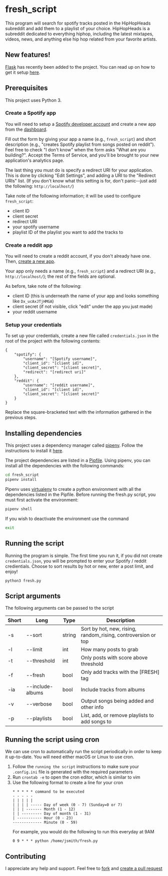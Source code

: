 # fresh_script

This program will search for spotify tracks posted in the HipHopHeads subreddit and add them to a playlist of your choice. HipHopHeads is a subreddit dedicated to everything hiphop, including the latest mixtapes, videos, news, and anything else hip hop related from your favorite artists.

## New features!
[Flask](http://flask.pocoo.org/) has recently been added to the project. You can read up on how to get it setup [here](flask.md).

## Prerequisites

This project uses Python 3.

### Create a Spotify app
You will need to setup a [Spotify developer account][spotify-dev-login] and create a new app from the [dashboard][spotify-app-dashboard].

Fill out the form by giving your app a name (e.g., `fresh_script`) and short description (e.g., "creates Spotify playlist from songs posted on reddit").
Feel free to check "I don't know" when the form asks "What are you building?".
Accept the Terms of Service, and you'll be brought to your new application's analytics page.

The last thing you must do is specify a redirect URI for your application.
This is done by clicking "Edit Settings", and adding a URI to the "Redirect URIs" list.
(If you don't know what this setting is for, don't panic--just add the following: `http://localhost/`)

Take note of the following information; it will be used to configure `fresh_script`:
* client ID
* client secret
* redirect URI
* your spotify username
* playlist ID of the playlist you want to add the tracks to

[spotify-dev-login]: https://developer.spotify.com/dashboard/login
[spotify-app-dashboard]: https://developer.spotify.com/dashboard/applications

### Create a reddit app
You will need to create a reddit account, if you don't already have one. Then, [create a new app][reddit-app-dashboard].

Your app only needs a name (e.g., `fresh_script`) and a redirect URI (e.g., `http://localhost/`); the rest of the fields are optional.

As before, take note of the following:
 * client ID (this is underneath the name of your app and looks something like `Dx_ucAxJTjHMGA`)
 * client secret (if not visible, click "edit" under the app you just made)
 * your reddit username

[reddit-app-dashboard]: https://www.reddit.com/prefs/apps/

### Setup your credentials

To set up your credentials, create a new file called `credentials.json` in the root of the project with the following contents:

```
{
    "spotify": {
        "username": "[Spotify username]",
        "client_id": "[client id]",
        "client_secret": "[client secret]",
        "redirect": "[redirect uri]"
    },
    "reddit": {
        "username": "[reddit username]",
        "client_id": "[client id]",
        "client_secret": "[client secret]"
    }
}
```
 
Replace the square-bracketed text with the information gathered in the previous steps.

## Installing dependencies
This project uses a dependency manager called [pipenv](https://pipenv.readthedocs.io). Follow the instructions to install it [here](https://pipenv.readthedocs.io/en/latest/install/#installing-pipenv).

The project dependencies are listed in a [Pipfile](https://github.com/pypa/pipfile). Using pipenv, you can install all the dependencies with the following commands:
```bash
cd fresh_script
pipenv install
``` 

Pipenv uses [virtualenv](https://virtualenv.pypa.io/en/stable/) to create a python environment with all the dependencies listed in the Pipfile. Before running the fresh.py script, you must first activate the environment:
```bash
pipenv shell
```

If you wish to deactivate the environment use the command
```bash
exit
```

## Running the script

Running the program is simple. The first time you run it, if you did not create `credentials.json`, you will be prompted to enter your Spotify / reddit credientials. Choose to sort results by hot or new, enter a post limit, and enjoy!

```
python3 fresh.py
```

## Script arguments

The following arguments can be passed to the script

| Short | Long             | Type   | Description |
|-------|------------------|--------|-------------|
| -s    | --sort           | string | Sort by hot, new, rising, random_rising, controversion or top |
| -l    | --limit          | int    | How many posts to grab |
| -t    | --threshold      | int    | Only posts with score above threshold |
| -f    | --fresh          | bool   | Only add tracks with the \[FRESH\] tag |
| -ia   | --include-albums | bool   | Include tracks from albums |
| -v    | --verbose        | bool   | Output songs being added and other info |
| -p    | --playlists      | bool   | List, add, or remove playlists to add songs to |

## Running the script using cron

We can use cron to automatically run the script periodically in order to keep it up-to-date. You will need either macOS or Linux to use cron.

1. Follow the `running the script` instructions to make sure your `.config.ini` file is generated with the required parameters
2. Run `crontab -e` to open the cron editor, which is similar to vim
3. Use the following format to create a line for your cron
    ```
    * * * * * command to be executed
    - - - - -
    | | | | |
    | | | | ----- Day of week (0 - 7) (Sunday=0 or 7)
    | | | ------- Month (1 - 12)
    | | --------- Day of month (1 - 31)
    | ----------- Hour (0 - 23)
    ------------- Minute (0 - 59)
    ```
    For example, you would do the following to run this everyday at 9AM
    ```
    0 9 * * * python /home/jsmith/fresh.py
    ```

## Contributing

I appreciate any help and support. Feel free to [fork](https://github.com/amcquade/fresh_script#fork-destination-box) and [create a pull request](https://github.com/amcquade/fresh_script/compare)

